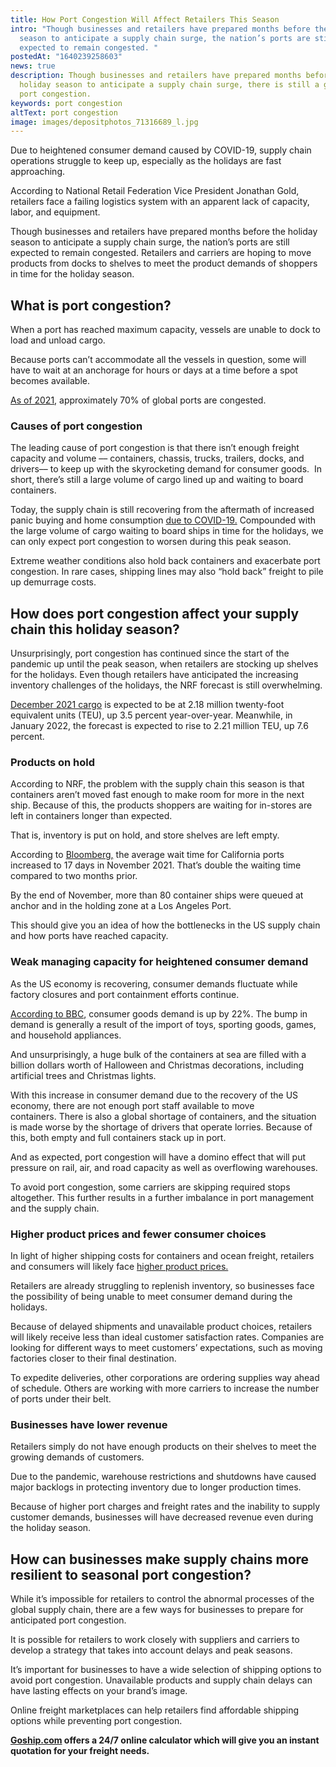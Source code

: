 ```yaml
---
title: How Port Congestion Will Affect Retailers This Season
intro: "Though businesses and retailers have prepared months before the holiday
  season to anticipate a supply chain surge, the nation’s ports are still
  expected to remain congested. "
postedAt: "1640239258603"
news: true
description: Though businesses and retailers have prepared months before the
  holiday season to anticipate a supply chain surge, there is still a global
  port congestion.
keywords: port congestion
altText: port congestion
image: images/depositphotos_71316689_l.jpg
---
```

<!--StartFragment-->

Due to heightened consumer demand caused by COVID-19, supply chain operations struggle to keep up, especially as the holidays are fast approaching.

According to National Retail Federation Vice President Jonathan Gold, retailers face a failing logistics system with an apparent lack of capacity, labor, and equipment.

Though businesses and retailers have prepared months before the holiday season to anticipate a supply chain surge, the nation’s ports are still expected to remain congested. Retailers and carriers are hoping to move products from docks to shelves to meet the product demands of shoppers in time for the holiday season.

## What is port congestion?

When a port has reached maximum capacity, vessels are unable to dock to load and unload cargo.

Because ports can’t accommodate all the vessels in question, some will have to wait at an anchorage for hours or days at a time before a spot becomes available.

[As of 2021](https://www.morningbrew.com/daily/stories/2021/09/17/supply-chain-snags-cause-major-port-congestion), approximately 70% of global ports are congested.

### Causes of port congestion

The leading cause of port congestion is that there isn’t enough freight capacity and volume –– containers, chassis, trucks, trailers, docks, and drivers–– to keep up with the skyrocketing demand for consumer goods.  In short, there’s still a large volume of cargo lined up and waiting to board containers. 

Today, the supply chain is still recovering from the aftermath of increased panic buying and home consumption [due to COVID-19.](https://www.sciencedirect.com/science/article/pii/S2590198220300762) Compounded with the large volume of cargo waiting to board ships in time for the holidays, we can only expect port congestion to worsen during this peak season.

Extreme weather conditions also hold back containers and exacerbate port congestion. In rare cases, shipping lines may also “hold back” freight to pile up demurrage costs.

## How does port congestion affect your supply chain this holiday season? 

Unsurprisingly, port congestion has continued since the start of the pandemic up until the peak season, when retailers are stocking up shelves for the holidays. Even though retailers have anticipated the increasing inventory challenges of the holidays, the NRF forecast is still overwhelming.

[December 2021 cargo](https://nrf.com/media-center/press-releases/retail-imports-near-record-pace-despite-port-congestion-holiday-season) is expected to be at 2.18 million twenty-foot equivalent units (TEU), up 3.5 percent year-over-year. Meanwhile, in January 2022, the forecast is expected to rise to 2.21 million TEU, up 7.6 percent.

### Products on hold

According to NRF, the problem with the supply chain this season is that containers aren’t moved fast enough to make room for more in the next ship. Because of this, the products shoppers are waiting for in-stores are left in containers longer than expected.

That is, inventory is put on hold, and store shelves are left empty.

According to [Bloomberg,](https://www.bloomberg.com/news/articles/2021-11-13/ships-keep-coming-pushing-u-s-port-logjam-and-waits-to-records) the average wait time for California ports increased to 17 days in November 2021. That’s double the waiting time compared to two months prior.

By the end of November, more than 80 container ships were queued at anchor and in the holding zone at a Los Angeles Port.

This should give you an idea of how the bottlenecks in the US supply chain and how ports have reached capacity.

### Weak managing capacity for heightened consumer demand

As the US economy is recovering, consumer demands fluctuate while factory closures and port containment efforts continue.

[According to BBC](https://www.bbc.com/news/58926842), consumer goods demand is up by 22%. The bump in demand is generally a result of the import of toys, sporting goods, games, and household appliances.

And unsurprisingly, a huge bulk of the containers at sea are filled with a billion dollars worth of Halloween and Christmas decorations, including artificial trees and Christmas lights.

With this increase in consumer demand due to the recovery of the US economy, there are not enough port staff available to move containers. There is also a global shortage of containers, and the situation is made worse by the shortage of drivers that operate lorries. Because of this, both empty and full containers stack up in port.

And as expected, port congestion will have a domino effect that will put pressure on rail, air, and road capacity as well as overflowing warehouses.

To avoid port congestion, some carriers are skipping required stops altogether. This further results in a further imbalance in port management and the supply chain.

### Higher product prices and fewer consumer choices

In light of higher shipping costs for containers and ocean freight, retailers and consumers will likely face [higher product prices.](https://edition.cnn.com/2021/08/23/business/global-supply-chains-christmas-shipping/index.html)

Retailers are already struggling to replenish inventory, so businesses face the possibility of being unable to meet consumer demand during the holidays. 

Because of delayed shipments and unavailable product choices, retailers will likely receive less than ideal customer satisfaction rates. Companies are looking for different ways to meet customers’ expectations, such as moving factories closer to their final destination. 

To expedite deliveries, other corporations are ordering supplies way ahead of schedule. Others are working with more carriers to increase the number of ports under their belt.

### Businesses have lower revenue 

Retailers simply do not have enough products on their shelves to meet the growing demands of customers. 

Due to the pandemic, warehouse restrictions and shutdowns have caused major backlogs in protecting inventory due to longer production times.

Because of higher port charges and freight rates and the inability to supply customer demands, businesses will have decreased revenue even during the holiday season.

## How can businesses make supply chains more resilient to seasonal port congestion?

While it’s impossible for retailers to control the abnormal processes of the global supply chain, there are a few ways for businesses to prepare for anticipated port congestion.

It is possible for retailers to work closely with suppliers and carriers to develop a strategy that takes into account delays and peak seasons.

It’s important for businesses to have a wide selection of shipping options to avoid port congestion. Unavailable products and supply chain delays can have lasting effects on your brand’s image.

Online freight marketplaces can help retailers find affordable shipping options while preventing port congestion.

**[Goship.com](http://goship.com) offers a 24/7 online calculator which will give you an instant quotation for your freight needs.**
